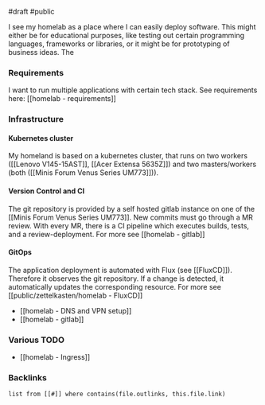 #draft #public

I see my homelab as a place where I can easily deploy software. This might either be for educational purposes, like testing out certain programming languages, frameworks or libraries, or it might be for prototyping of business ideas. 
The

### Requirements
I want to run multiple applications with certain tech stack. See requirements here:
[[homelab - requirements]]

### Infrastructure

#### Kubernetes cluster
My homeland is based on a kubernetes cluster, that runs on two workers ([[Lenovo V145-15AST]], [[Acer Extensa 5635Z]]) and two masters/workers (both ([[Minis Forum Venus Series UM773]])).

#### Version Control and CI
The git repository is provided by a self hosted gitlab instance on one of the [[Minis Forum Venus Series UM773]]. New commits must go through a MR review. With every MR, there is a CI pipeline which executes builds, tests, and a review-deployment. For more see [[homelab - gitlab]]

#### GitOps
The application deployment is automated with Flux (see [[FluxCD]]). Therefore it observes the git repository. If a change is detected, it automatically updates the corresponding resource. 
For more see [[public/zettelkasten/homelab - FluxCD]]


- [[homelab - DNS and VPN setup]]
- [[homelab - gitlab]]


### Various TODO
- [[homelab - Ingress]]

### Backlinks
```dataview 
list from [[#]] where contains(file.outlinks, this.file.link)
```

